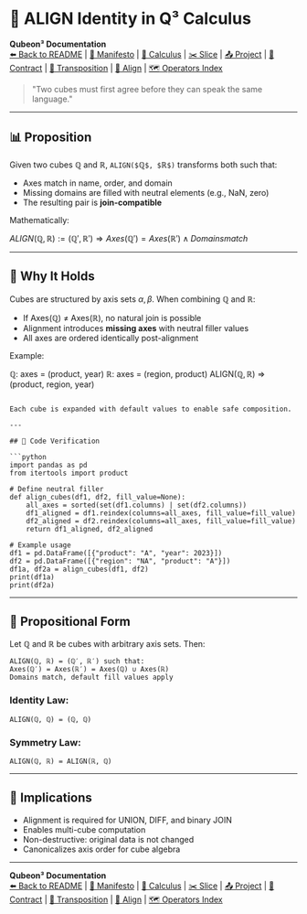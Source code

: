 # 🧩 ALIGN Identity in Q³ Calculus

**Qubeon³ Documentation**\
[⬅️ Back to README](../../README.md) | [📘 Manifesto](../MANIFESTO.md) | [📐 Calculus](CALCULUS.md) | [✂️ Slice](SLICE.md) | [📤 Project](PROJECT.md) | [🔽 Contract](CONTRACT.md) | [🔁 Transposition](TRANSPOSITION.md) | [🧩 Align](ALIGN.md) | [🗺️ Operators Index](OPERATORS_INDEX.md)

> "Two cubes must first agree before they can speak the same language."

---

## 📊 Proposition

Given two cubes $`ℚ`$ and $`ℝ`$, `ALIGN($`ℚ`$, $`ℝ`$)` transforms both such that:

- Axes match in name, order, and domain
- Missing domains are filled with neutral elements (e.g., NaN, zero)
- The resulting pair is **join-compatible**

Mathematically:

$`ALIGN(ℚ, ℝ) := (ℚ′, ℝ′) ⇒ Axes(ℚ′) = Axes(ℝ′) ∧ Domains match`$

---

## 🧠 Why It Holds

Cubes are structured by axis sets $`α, β`$. When combining $`ℚ`$ and $`ℝ`$:

- If Axes($`ℚ`$) $`≠`$ Axes($`ℝ`$), no natural join is possible
- Alignment introduces **missing axes** with neutral filler values
- All axes are ordered identically post-alignment

Example:

$`ℚ`$: axes = (product, year)
$`ℝ`$: axes = (region, product)
ALIGN($`ℚ, ℝ`$) ⇒ (product, region, year)
```

Each cube is expanded with default values to enable safe composition.

---

## 🔪 Code Verification

```python
import pandas as pd
from itertools import product

# Define neutral filler
def align_cubes(df1, df2, fill_value=None):
    all_axes = sorted(set(df1.columns) | set(df2.columns))
    df1_aligned = df1.reindex(columns=all_axes, fill_value=fill_value)
    df2_aligned = df2.reindex(columns=all_axes, fill_value=fill_value)
    return df1_aligned, df2_aligned

# Example usage
df1 = pd.DataFrame([{"product": "A", "year": 2023}])
df2 = pd.DataFrame([{"region": "NA", "product": "A"}])
df1a, df2a = align_cubes(df1, df2)
print(df1a)
print(df2a)
```

---

## 📐 Propositional Form

Let ℚ and ℝ be cubes with arbitrary axis sets. Then:

```
ALIGN(ℚ, ℝ) = (ℚ′, ℝ′) such that:
Axes(ℚ′) = Axes(ℝ′) = Axes(ℚ) ∪ Axes(ℝ)
Domains match, default fill values apply
```

### Identity Law:

```
ALIGN(ℚ, ℚ) = (ℚ, ℚ)
```

### Symmetry Law:

```
ALIGN(ℚ, ℝ) = ALIGN(ℝ, ℚ)
```

---

## 📍 Implications

- Alignment is required for UNION, DIFF, and binary JOIN
- Enables multi-cube computation
- Non-destructive: original data is not changed
- Canonicalizes axis order for cube algebra

---

**Qubeon³ Documentation**\
[⬅️ Back to README](../../README.md) | [📘 Manifesto](../MANIFESTO.md) | [📐 Calculus](CALCULUS.md) | [✂️ Slice](SLICE.md) | [📤 Project](PROJECT.md) | [🔽 Contract](CONTRACT.md) | [🔁 Transposition](TRANSPOSITION.md) | [🧩 Align](ALIGN.md) | [🗺️ Operators Index](OPERATORS_INDEX.md)

